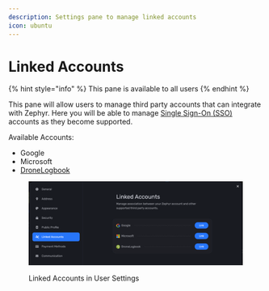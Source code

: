 ```yaml
---
description: Settings pane to manage linked accounts
icon: ubuntu
---
```


# Linked Accounts

{% hint style="info" %}
This pane is available to all users
{% endhint %}

This pane will allow users to manage third party accounts that can integrate with Zephyr. Here you will be able to manage [Single Sign-On (SSO)](../../integrations/single-sign-on.md) accounts as they become supported.

Available Accounts:

* Google
* Microsoft
* [DroneLogbook](../../integrations/drone-logbook.md)

<figure><img src="../../.gitbook/assets/image (4) (1).png" alt=""><figcaption><p>Linked Accounts in User Settings</p></figcaption></figure>
